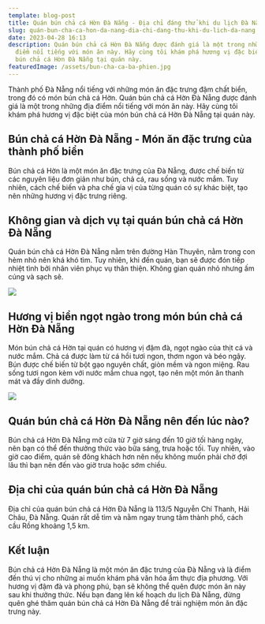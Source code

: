 ```yaml
---
template: blog-post
title: Quán bún chả cá Hờn Đà Nẵng - Địa chỉ đáng thử khi du lịch Đà Nẵng
slug: quán-bun-cha-ca-hon-da-nang-dia-chi-dang-thu-khi-du-lich-da-nang
date: 2023-04-28 16:13
description: Quán bún chả cá Hờn Đà Nẵng được đánh giá là một trong những địa
  điểm nổi tiếng với món ăn này. Hãy cùng tôi khám phá hương vị đặc biệt của món
  bún chả cá Hờn Đà Nẵng tại quán này.
featuredImage: /assets/bun-cha-ca-ba-phien.jpg
---
```

Thành phố Đà Nẵng nổi tiếng với những món ăn đặc trưng đậm chất biển, trong đó có món bún chả cá Hờn. Quán bún chả cá Hờn Đà Nẵng được đánh giá là một trong những địa điểm nổi tiếng với món ăn này. Hãy cùng tôi khám phá hương vị đặc biệt của món bún chả cá Hờn Đà Nẵng tại quán này.

## Bún chả cá Hờn Đà Nẵng - Món ăn đặc trưng của thành phố biển

Bún chả cá Hờn là một món ăn đặc trưng của Đà Nẵng, được chế biến từ các nguyên liệu đơn giản như bún, chả cá, rau sống và nước mắm. Tuy nhiên, cách chế biến và pha chế gia vị của từng quán có sự khác biệt, tạo nên những hương vị đặc trưng riêng.

## Không gian và dịch vụ tại quán bún chả cá Hờn Đà Nẵng

Quán bún chả cá Hờn Đà Nẵng nằm trên đường Hàn Thuyên, nằm trong con hẻm nhỏ nên khá khó tìm. Tuy nhiên, khi đến quán, bạn sẽ được đón tiếp nhiệt tình bởi nhân viên phục vụ thân thiện. Không gian quán nhỏ nhưng ấm cúng và sạch sẽ.

![](/assets/bun-cha-ca-da-nang-_1629094990.jpg)

## Hương vị biển ngọt ngào trong món bún chả cá Hờn Đà Nẵng

Món bún chả cá Hờn tại quán có hương vị đậm đà, ngọt ngào của thịt cá và nước mắm. Chả cá được làm từ cá hồi tươi ngon, thơm ngon và béo ngậy. Bún được chế biến từ bột gạo nguyên chất, giòn mềm và ngon miệng. Rau sống tươi ngon kèm với nước mắm chua ngọt, tạo nên một món ăn thanh mát và đầy dinh dưỡng.

![](/assets/foody-upload-api-foody-mobile-quan-hon-jpg-181127173637.jpg)

## Quán bún chả cá Hờn Đà Nẵng nên đến lúc nào?

Bún chả cá Hờn Đà Nẵng mở cửa từ 7 giờ sáng đến 10 giờ tối hàng ngày, nên bạn có thể đến thưởng thức vào bữa sáng, trưa hoặc tối. Tuy nhiên, vào giờ cao điểm, quán sẽ đông khách hơn nên nếu không muốn phải chờ đợi lâu thì bạn nên đến vào giờ trưa hoặc sớm chiều.

## Địa chỉ của quán bún chả cá Hờn Đà Nẵng

Địa chỉ của quán bún chả cá Hờn Đà Nẵng là 113/5 Nguyễn Chí Thanh, Hải Châu, Đà Nẵng. Quán rất dễ tìm và nằm ngay trung tâm thành phố, cách cầu Rồng khoảng 1,5 km.

## Kết luận

Bún chả cá Hờn Đà Nẵng là một món ăn đặc trưng của Đà Nẵng và là điểm đến thú vị cho những ai muốn khám phá văn hóa ẩm thực địa phương. Với hương vị đậm đà và phong phú, bạn sẽ không thể quên được món ăn này sau khi thưởng thức. Nếu bạn đang lên kế hoạch du lịch Đà Nẵng, đừng quên ghé thăm quán bún chả cá Hờn Đà Nẵng để trải nghiệm món ăn đặc trưng này.